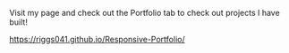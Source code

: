 Visit my page and check out the Portfolio tab to check out projects I have built!

https://riggs041.github.io/Responsive-Portfolio/
